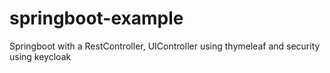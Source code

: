 # springboot-example
Springboot with a RestController, UIController using thymeleaf and security using keycloak


